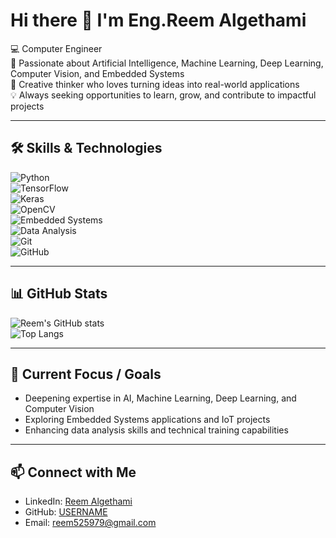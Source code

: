 # Hi there 👋 I'm Eng.Reem Algethami

💻 Computer Engineer  
🤖 Passionate about Artificial Intelligence, Machine Learning, Deep Learning, Computer Vision, and Embedded Systems   
🎨 Creative thinker who loves turning ideas into real-world applications  
💡 Always seeking opportunities to learn, grow, and contribute to impactful projects  

---

## 🛠️ Skills & Technologies
![Python](https://img.shields.io/badge/-Python-3776AB?logo=python&logoColor=white)  
![TensorFlow](https://img.shields.io/badge/-TensorFlow-FF6F00?logo=tensorflow&logoColor=white)  
![Keras](https://img.shields.io/badge/-Keras-D00000?logo=keras&logoColor=white)  
![OpenCV](https://img.shields.io/badge/-OpenCV-5C3EE8?logo=opencv&logoColor=white)  
![Embedded Systems](https://img.shields.io/badge/-Embedded%20Systems-8A2BE2?logo=arduino&logoColor=white)  
![Data Analysis](https://img.shields.io/badge/-Data%20Analysis-FF4500?logo=powerbi&logoColor=white)  
![Git](https://img.shields.io/badge/-Git-F05032?logo=git&logoColor=white)  
![GitHub](https://img.shields.io/badge/-GitHub-181717?logo=github&logoColor=white)  

---

## 📊 GitHub Stats
![Reem's GitHub stats](https://github-readme-stats.vercel.app/api?username=ReemAlgethami&show_icons=true&theme=tokyonight)  
![Top Langs](https://github-readme-stats.vercel.app/api/top-langs/?username=ReemAlgethami&layout=compact&theme=tokyonight)  

---

## 🎯 Current Focus / Goals
- Deepening expertise in AI, Machine Learning, Deep Learning, and Computer Vision  
- Exploring Embedded Systems applications and IoT projects  
- Enhancing data analysis skills and technical training capabilities  

---

## 📫 Connect with Me
- LinkedIn: [Reem Algethami](https://www.linkedin.com/in/reem-algethami-245800316)  
- GitHub: [USERNAME](https://github.com/ReemAlgethami)  
- Email: reem525979@gmail.com  
